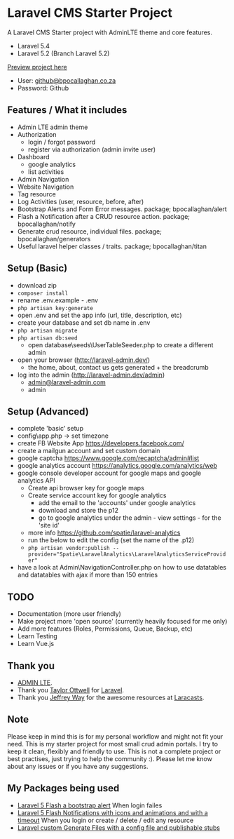 # Laravel CMS Starter Project

A Laravel CMS Starter project with AdminLTE theme and core features.
- Laravel 5.4
- Laravel 5.2 (Branch Laravel 5.2)

[Preview project here](http://bpocallaghan.co.za/admin)
- User: github@bpocallaghan.co.za
- Password: Github

## Features / What it includes
- Admin LTE admin theme
- Authorization
	- login / forgot password
	- register via authorization (admin invite user)
- Dashboard
	- google analytics
	- list activities
- Admin Navigation
- Website Navigation
- Tag resource
- Log Activities (user, resource, before, after)
- Bootstrap Alerts and Form Error messages. package; bpocallaghan/alert
- Flash a Notification after a CRUD resource action. package; bpocallaghan/notify
- Generate crud resource, individual files. package; bpocallaghan/generators
- Useful laravel helper classes / traits. package; bpocallaghan/titan

## Setup (Basic)
- download zip
- ```composer install```
- rename .env.example - .env
- ```php artisan key:generate```
- open .env and set the app info (url, title, description, etc)
- create your database and set db name in .env
- ```php artisan migrate```
- ```php artisan db:seed```
	- open database\seeds\UserTableSeeder.php to create a different admin
- open your browser (http://laravel-admin.dev/)
	- the home, about, contact us gets generated + the breadcrumb
- log into the admin (http://laravel-admin.dev/admin)
	- admin@laravel-admin.com
	- admin

## Setup (Advanced)
- complete 'basic' setup
- config\app.php -> set timezone
- create FB Website App https://developers.facebook.com/
- create a mailgun account and set custom domain
- google captcha https://www.google.com/recaptcha/admin#list
- google analytics account https://analytics.google.com/analytics/web
- google console developer account for google maps and google analytics API
	- Create api browser key for google maps
	- Create service account key for google analytics
		- add the email to the 'accounts' under google analytics
 		- download and store the p12
 		- go to google analytics under the admin - view settings - for the 'site id'
 	- more info https://github.com/spatie/laravel-analytics
 	- run the below to edit the config (set the name of the .p12)
 	- ```php artisan vendor:publish --provider="Spatie\LaravelAnalytics\LaravelAnalyticsServiceProvider"```
- have a look at Admin\NavigationController.php on how to use datatables and datatables with ajax if more than 150 entries

## TODO

- Documentation (more user friendly)
- Make project more 'open source' (currently heavily focused for me only)
- Add more features (Roles, Permissions, Queue, Backup, etc)
- Learn Testing
- Learn Vue.js

## Thank you

- [ADMIN LTE](https://github.com/almasaeed2010/AdminLTE).
- Thank you [Taylor Ottwell](https://github.com/taylorotwell) for [Laravel](http://laravel.com/).
- Thank you [Jeffrey Way](https://github.com/JeffreyWay) for the awesome resources at [Laracasts](https://laracasts.com/).

## Note

Please keep in mind this is for my personal workflow and might not fit your need.
This is my starter project for most small crud admin portals.
I try to keep it clean, flexibly and friendly to use. This is not a complete project or best practises, just trying to help the community :).
Please let me know about any issues or if you have any suggestions.

## My Packages being used

- [Laravel 5 Flash a bootstrap alert](https://github.com/bpocallaghan/alert) When login failes
- [Laravel 5 Flash Notifications with icons and animations and with a timeout](https://github.com/bpocallaghan/notify) When you login or create / delete / edit any resource
- [Laravel custom Generate Files with a config file and publishable stubs](https://github.com/bpocallaghan/generators)
